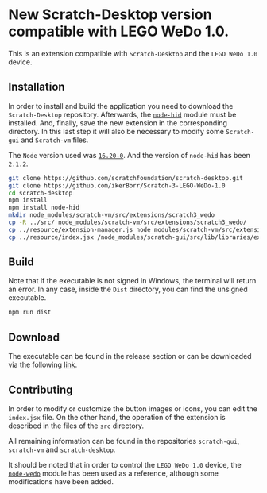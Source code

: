 # New Scratch-Desktop version compatible with LEGO WeDo 1.0.

This is an extension compatible with `Scratch-Desktop` and the `LEGO WeDo 1.0` device.

## Installation

In order to install and build the application you need to download the `Scratch-Desktop` repository. Afterwards, the [`node-hid`](https://www.npmjs.com/package/node-hid) module must be installed. And, finally, save the new extension in the corresponding directory. In this last step it will also be necessary to modify some `Scratch-gui` and `Scratch-vm` files.

The `Node` version used was [`16.20.0`](https://nodejs.org/en/blog/release/v16.20.0). And the version of `node-hid` has been `2.1.2`.

```bash
git clone https://github.com/scratchfoundation/scratch-desktop.git
git clone https://github.com/ikerBorr/Scratch-3-LEGO-WeDo-1.0
cd scratch-desktop
npm install
npm install node-hid
mkdir node_modules/scratch-vm/src/extensions/scratch3_wedo
cp -R ../src/ node_modules/scratch-vm/src/extensions/scratch3_wedo/
cp ../resource/extension-manager.js node_modules/scratch-vm/src/extension-support/.
cp ../resource/index.jsx /node_modules/scratch-gui/src/lib/libraries/extensions/.
```

## Build
 
Note that if the executable is not signed in Windows, the terminal will return an error. In any case, inside the `Dist` directory, you can find the unsigned executable.

```bash
npm run dist
```

## Download

The executable can be found in the release section or can be downloaded via the following [link](https://github.com/ikerBorr/Scratch3-LEGO-WeDo1.0/releases/download/v0.1/Scratch.3.29.1.Setup.exe).

## Contributing

In order to modify or customize the button images or icons, you can edit the `index.jsx` file. On the other hand, the operation of the extension is described in the files of the `src` directory.

All remaining information can be found in the repositories `scratch-gui`, `scratch-vm` and `scratch-desktop`.

It should be noted that in order to control the `LEGO WeDo 1.0` device, the [`node-wedo`](https://github.com/nathankellenicki/node-wedo/) module has been used as a reference, although some modifications have been added.
